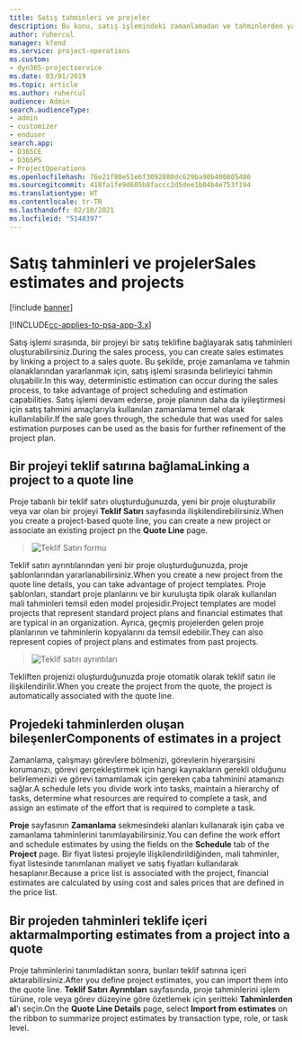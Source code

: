```yaml
---
title: Satış tahminleri ve projeler
description: Bu konu, satış işlemindeki zamanlamadan ve tahminlerden yararlanma hakkında bilgi sağlar.
author: ruhercul
manager: kfend
ms.service: project-operations
ms.custom:
- dyn365-projectservice
ms.date: 03/01/2019
ms.topic: article
ms.author: ruhercul
audience: Admin
search.audienceType:
- admin
- customizer
- enduser
search.app:
- D365CE
- D365PS
- ProjectOperations
ms.openlocfilehash: 76e21f80e51e6f3092880dc629ba90b400805486
ms.sourcegitcommit: 418fa1fe9d605b8faccc2d5dee1b04b4e753f194
ms.translationtype: HT
ms.contentlocale: tr-TR
ms.lasthandoff: 02/10/2021
ms.locfileid: "5148397"
---
```

# <a name="sales-estimates-and-projects"></a><span data-ttu-id="d3e0b-103">Satış tahminleri ve projeler</span><span class="sxs-lookup"><span data-stu-id="d3e0b-103">Sales estimates and projects</span></span>

[!include [banner](../includes/psa-now-project-operations.md)]

[!INCLUDE[cc-applies-to-psa-app-3.x](../includes/cc-applies-to-psa-app-3x.md)]

<span data-ttu-id="d3e0b-104">Satış işlemi sırasında, bir projeyi bir satış teklifine bağlayarak satış tahminleri oluşturabilirsiniz.</span><span class="sxs-lookup"><span data-stu-id="d3e0b-104">During the sales process, you can create sales estimates by linking a project to a sales quote.</span></span> <span data-ttu-id="d3e0b-105">Bu şekilde, proje zamanlama ve tahmin olanaklarından yararlanmak için, satış işlemi sırasında belirleyici tahmin oluşabilir.</span><span class="sxs-lookup"><span data-stu-id="d3e0b-105">In this way, deterministic estimation can occur during the sales process, to take advantage of project scheduling and estimation capabilities.</span></span> <span data-ttu-id="d3e0b-106">Satış işlemi devam ederse, proje planının daha da iyileştirmesi için satış tahmini amaçlarıyla kullanılan zamanlama temel olarak kullanılabilir.</span><span class="sxs-lookup"><span data-stu-id="d3e0b-106">If the sale goes through, the schedule that was used for sales estimation purposes can be used as the basis for further refinement of the project plan.</span></span>

## <a name="linking-a-project-to-a-quote-line"></a><span data-ttu-id="d3e0b-107">Bir projeyi teklif satırına bağlama</span><span class="sxs-lookup"><span data-stu-id="d3e0b-107">Linking a project to a quote line</span></span>

<span data-ttu-id="d3e0b-108">Proje tabanlı bir teklif satırı oluşturduğunuzda, yeni bir proje oluşturabilir veya var olan bir projeyi **Teklif Satırı** sayfasında ilişkilendirebilirsiniz.</span><span class="sxs-lookup"><span data-stu-id="d3e0b-108">When you create a project-based quote line, you can create a new project or associate an existing project pn the **Quote Line** page.</span></span> 

> ![Teklif Satırı formu](media/project-8.png)
 
<span data-ttu-id="d3e0b-110">Teklif satırı ayrıntılarından yeni bir proje oluşturduğunuzda, proje şablonlarından yararlanabilirsiniz.</span><span class="sxs-lookup"><span data-stu-id="d3e0b-110">When you create a new project from the quote line details, you can take advantage of project templates.</span></span> <span data-ttu-id="d3e0b-111">Proje şablonları, standart proje planlarını ve bir kuruluşta tipik olarak kullanılan mali tahminleri temsil eden model projesidir.</span><span class="sxs-lookup"><span data-stu-id="d3e0b-111">Project templates are model projects that represent standard project plans and financial estimates that are typical in an organization.</span></span> <span data-ttu-id="d3e0b-112">Ayrıca, geçmiş projelerden gelen proje planlarının ve tahminlerin kopyalarını da temsil edebilir.</span><span class="sxs-lookup"><span data-stu-id="d3e0b-112">They can also represent copies of project plans and estimates from past projects.</span></span>

> ![Teklif satırı ayrıntıları](media/project-9.png)
  
<span data-ttu-id="d3e0b-114">Tekliften projenizi oluşturduğunuzda proje otomatik olarak teklif satırı ile ilişkilendirilir.</span><span class="sxs-lookup"><span data-stu-id="d3e0b-114">When you create the project from the quote, the project is automatically associated with the quote line.</span></span>

## <a name="components-of-estimates-in-a-project"></a><span data-ttu-id="d3e0b-115">Projedeki tahminlerden oluşan bileşenler</span><span class="sxs-lookup"><span data-stu-id="d3e0b-115">Components of estimates in a project</span></span>

<span data-ttu-id="d3e0b-116">Zamanlama, çalışmayı görevlere bölmenizi, görevlerin hiyerarşisini korumanızı, görevi gerçekleştirmek için hangi kaynakların gerekli olduğunu belirlemenizi ve görevi tamamlamak için gereken çaba tahminini atamanızı sağlar.</span><span class="sxs-lookup"><span data-stu-id="d3e0b-116">A schedule lets you divide work into tasks, maintain a hierarchy of tasks, determine what resources are required to complete a task, and assign an estimate of the effort that is required to complete a task.</span></span>

<span data-ttu-id="d3e0b-117">**Proje** sayfasının **Zamanlama** sekmesindeki alanları kullanarak işin çaba ve zamanlama tahminlerini tanımlayabilirsiniz.</span><span class="sxs-lookup"><span data-stu-id="d3e0b-117">You can define the work effort and schedule estimates by using the fields on the **Schedule** tab of the **Project** page.</span></span> <span data-ttu-id="d3e0b-118">Bir fiyat listesi projeyle ilişkilendirildiğinden, mali tahminler, fiyat listesinde tanımlanan maliyet ve satış fiyatları kullanılarak hesaplanır.</span><span class="sxs-lookup"><span data-stu-id="d3e0b-118">Because a price list is associated with the project, financial estimates are calculated by using cost and sales prices that are defined in the price list.</span></span>

## <a name="importing-estimates-from-a-project-into-a-quote"></a><span data-ttu-id="d3e0b-119">Bir projeden tahminleri teklife içeri aktarma</span><span class="sxs-lookup"><span data-stu-id="d3e0b-119">Importing estimates from a project into a quote</span></span>

<span data-ttu-id="d3e0b-120">Proje tahminlerini tanımladıktan sonra, bunları teklif satırına içeri aktarabilirsiniz.</span><span class="sxs-lookup"><span data-stu-id="d3e0b-120">After you define project estimates, you can import them into the quote line.</span></span> <span data-ttu-id="d3e0b-121">**Teklif Satırı Ayrıntıları** sayfasında, proje tahminlerini işlem türüne, role veya görev düzeyine göre özetlemek için şeritteki **Tahminlerden al**'ı seçin.</span><span class="sxs-lookup"><span data-stu-id="d3e0b-121">On the **Quote Line Details** page, select **Import from estimates** on the ribbon to summarize project estimates by transaction type, role, or task level.</span></span>
